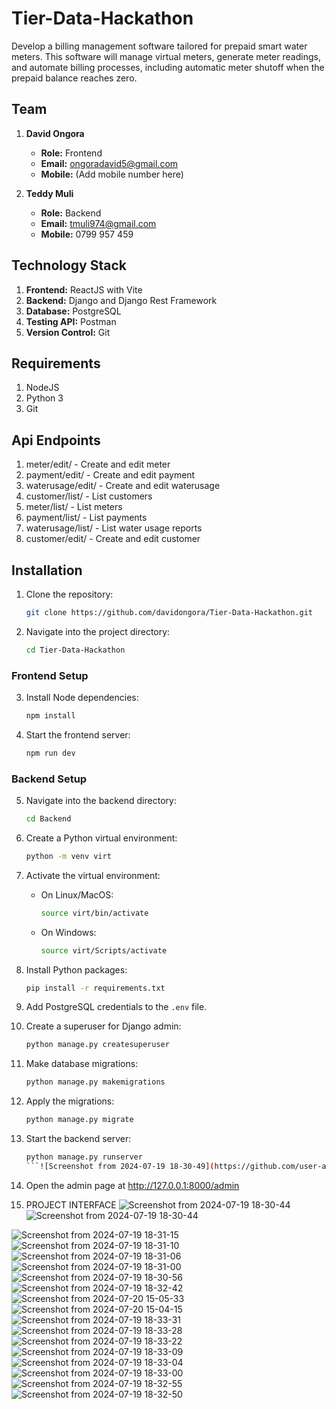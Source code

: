 # Tier-Data-Hackathon

Develop a billing management software tailored for prepaid smart water meters. This software will manage virtual meters, generate meter readings, and automate billing processes, including automatic meter shutoff when the prepaid balance reaches zero.

## Team

1. **David Ongora**
   - **Role:** Frontend
   - **Email:** [ongoradavid5@gmail.com](mailto:ongoradavid5@gmail.com)
   - **Mobile:** (Add mobile number here)

2. **Teddy Muli**
   - **Role:** Backend
   - **Email:** [tmuli974@gmail.com](mailto:tmuli974@gmail.com)
   - **Mobile:** 0799 957 459

## Technology Stack

1. **Frontend:** ReactJS with Vite
2. **Backend:** Django and Django Rest Framework
3. **Database:** PostgreSQL
4. **Testing API:** Postman
5. **Version Control:** Git

## Requirements

1. NodeJS
2. Python 3
3. Git

## Api Endpoints

  1. meter/edit/ - Create and edit meter
  2. payment/edit/ - Create and edit payment
  3. waterusage/edit/ - Create and edit waterusage
  4. customer/list/ - List customers
  5. meter/list/ - List meters
  6. payment/list/ - List payments
  7. waterusage/list/ - List water usage reports
  8. customer/edit/ - Create and edit customer

## Installation

1. Clone the repository:
    ```bash
    git clone https://github.com/davidongora/Tier-Data-Hackathon.git
    ```

2. Navigate into the project directory:
    ```bash
    cd Tier-Data-Hackathon
    ```

### Frontend Setup

3. Install Node dependencies:
    ```bash
    npm install
    ```

4. Start the frontend server:
    ```bash
    npm run dev
    ```

### Backend Setup

5. Navigate into the backend directory:
    ```bash
    cd Backend
    ```

6. Create a Python virtual environment:
    ```bash
    python -m venv virt
    ```

7. Activate the virtual environment:
    - On Linux/MacOS:
        ```bash
        source virt/bin/activate
        ```
    - On Windows:
        ```bash
        source virt/Scripts/activate
        ```

8. Install Python packages:
    ```bash
    pip install -r requirements.txt
    ```

9. Add PostgreSQL credentials to the `.env` file.

10. Create a superuser for Django admin:
    ```bash
    python manage.py createsuperuser
    ```

11. Make database migrations:
    ```bash
    python manage.py makemigrations
    ```

12. Apply the migrations:
    ```bash
    python manage.py migrate
    ```

13. Start the backend server:
    ```bash
    python manage.py runserver
    ```![Screenshot from 2024-07-19 18-30-49](https://github.com/user-attachments/assets/776e67ae-4b41-4dd7-aeec-c87698a20c9e)

14. Open the admin page at http://127.0.0.1:8000/admin
    
15. PROJECT INTERFACE
![Screenshot from 2024-07-19 18-30-44](https://github.com/user-attachments/assets/45a51a60-8446-4b78-96a5-abb4c08cc93b)
![Screenshot from 2024-07-19 18-30-44](https://github.com/user-attachments/assets/f977768b-32d0-410f-bd69-85e290e2d34e)

![Screenshot from 2024-07-19 18-31-15](https://github.com/user-attachments/assets/397cf9e8-6e44-4bf5-bc1a-1cb589900676)
![Screenshot from 2024-07-19 18-31-10](https://github.com/user-attachments/assets/9261f3c7-0419-44be-8228-a44f9195996e)
![Screenshot from 2024-07-19 18-31-06](https://github.com/user-attachments/assets/014d430b-de2e-48fe-908c-494db7929a28)
![Screenshot from 2024-07-19 18-31-00](https://github.com/user-attachments/assets/24230cb7-a9dd-45ab-b1be-85fcbd318dfe)
![Screenshot from 2024-07-19 18-30-56](https://github.com/user-attachments/assets/54e9dd4d-74fe-4101-99d5-3eb3de10b216)
![Screenshot from 2024-07-19 18-32-42](https://github.com/user-attachments/assets/0c949fe6-e26f-4484-8379-1f759153fc01)
![Screenshot from 2024-07-20 15-05-33](https://github.com/user-attachments/assets/85983750-c29d-4234-9d5a-ce5045659d58)
![Screenshot from 2024-07-20 15-04-15](https://github.com/user-attachments/assets/dd65a00f-9135-4690-adc9-a6fe9fe30f3a)
![Screenshot from 2024-07-19 18-33-31](https://github.com/user-attachments/assets/9f4540b2-4748-4fee-b254-1f8f783de795)
![Screenshot from 2024-07-19 18-33-28](https://github.com/user-attachments/assets/d60720f1-f1c5-4c88-b8a6-11b92cf497e0)
![Screenshot from 2024-07-19 18-33-22](https://github.com/user-attachments/assets/5255f560-31b8-4b34-b874-f9faf3b3954e)
![Screenshot from 2024-07-19 18-33-09](https://github.com/user-attachments/assets/c8d19276-496c-48e9-9b8c-616d86bfd744)
![Screenshot from 2024-07-19 18-33-04](https://github.com/user-attachments/assets/50732a6e-35c5-49ac-a73f-68ae8fc9cac0)
![Screenshot from 2024-07-19 18-33-00](https://github.com/user-attachments/assets/c803d345-3e12-475b-a062-1abe17b9cc09)
![Screenshot from 2024-07-19 18-32-55](https://github.com/user-attachments/assets/20e15970-e1ee-433b-bdd2-d8793254eea9)
![Screenshot from 2024-07-19 18-32-50](https://github.com/user-attachments/assets/0ed2fa43-76c9-46fc-b72e-9a7926ba74dd)
